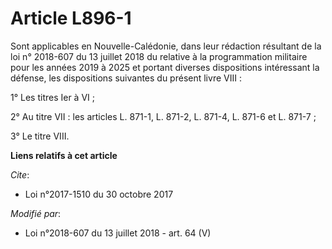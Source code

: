 # Article L896-1

Sont applicables en Nouvelle-Calédonie, dans leur rédaction résultant de  la loi                  n° 2018-607 du 13 juillet
2018 du relative à la programmation militaire pour les années 2019 à 2025 et portant diverses dispositions intéressant la
défense, les dispositions suivantes du présent livre VIII : 

1° Les titres Ier à VI ; 

2° Au titre VII : les articles L. 871-1, L. 871-2, L. 871-4, L. 871-6 et L. 871-7 ; 

3° Le titre VIII.

**Liens relatifs à cet article**

_Cite_:

  - Loi n°2017-1510 du 30 octobre 2017

_Modifié par_:

  - Loi n°2018-607 du 13 juillet 2018 - art. 64 (V)
